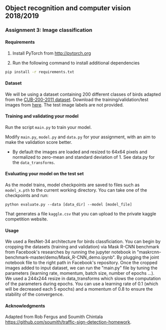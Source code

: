 
## Object recognition and computer vision 2018/2019

### Assignment 3: Image classification

#### Requirements
1. Install PyTorch from http://pytorch.org

2. Run the following command to install additional dependencies

```bash
pip install -r requirements.txt
```

#### Dataset
We will be using a dataset containing 200 different classes of birds adapted from the [CUB-200-2011 dataset](http://www.vision.caltech.edu/visipedia/CUB-200-2011.html).
Download the training/validation/test images from [here](https://www.di.ens.fr/willow/teaching/recvis18/assignment3/bird_dataset.zip). The test image labels are not provided.

#### Training and validating your model
Run the script `main.py` to train your model.

Modify `main.py`, `model.py` and `data.py` for your assignment, with an aim to make the validation score better.

- By default the images are loaded and resized to 64x64 pixels and normalized to zero-mean and standard deviation of 1. See data.py for the `data_transforms`.

#### Evaluating your model on the test set

As the model trains, model checkpoints are saved to files such as `model_x.pth` to the current working directory.
You can take one of the checkpoints and run:

```
python evaluate.py --data [data_dir] --model [model_file]
```

That generates a file `kaggle.csv` that you can upload to the private kaggle competition website.

#### Usage
We used a ResNet-34 architecture for birds classficiation.
You can begin by cropping the datasets (training and validation) via Mask R-CNN benchmark from Facebook's researches by running the
jupyter notebook in "maskrcnn-benchmark-master/demo/Mask_R-CNN_demo.ipynb". By plugging the joint notebook file to the right path in Facebook's repository.
Once the cropped images added to input dataset, we can run the "main.py" file by tuning the parameters (learning rate, momentum, batch size, number of epochs ...).
We used a 244x244 resize in data_transforms which slows the computation of the parameters during epochs. You can use a learning rate of 0.1 (which will be decreased each 5 epochs) and a momentum of 0.8 to ensure the stability of the convergence.

#### Acknowledgments
Adapted from Rob Fergus and Soumith Chintala https://github.com/soumith/traffic-sign-detection-homework.
